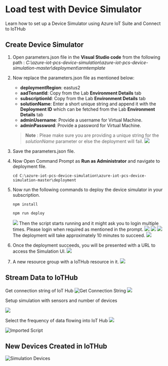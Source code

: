 # Load test with Device Simulator

Learn how to set up a Device Simulator using Azure IoT Suite and Connect to IoTHub

## Create Device Simulator

1. Open parameters.json file in the **Visual Studio code** from the following path : *C:\azure-iot-pcs-device-simulation\azure-iot-pcs-device-simulation-master\deployment\armtemplate*

2. Now replace the parameters.json file as mentioned below:
      
   * **deploymentRegion**: eastus2
   * **aadTenantId**: Copy from the Lab **Environment Details** tab
   * **subscriptionId**: Copy from the Lab **Environment Details** tab
   * **solutionName**: Enter a short unique string and append it with the **Deployment ID** which can be fetched from the Lab **Environment Details** tab
   * **adminUsername**: Provide a username for Virtual Machine.
   * **adminPassword**: Provide a password for Virtual Machine.
  
   > **Note** : Pleae make sure you are providing a unique string for the *solutionName* parameter or else the deployment will fail.
      ![](images/mod-8.png)

3. Save the parameters.json file.

4. Now Open Command Prompt as **Run as Administrator** and navigate to deployment file.

   ```
   cd C:\azure-iot-pcs-device-simulation\azure-iot-pcs-device-simulation-master\deployment

   ```
5. Now run the following commands to deploy the device simulator in your subscription.

   ```
   npm install
   ```

   ```
   npm run deploy
   ```
      ![](images/module-8-1.png)
Then the script starts running and it might ask you to login multiple times. Please login when required as mentioned in the prompt. 
      ![](images/module-8-3.png)
      ![](images/module-8-4.png)
      ![](images/module-8-5.png)
The deployment will take approximately 10 minutes to succeed.
      ![](images/module-8-6.png)

6. Once the deployment succeeds, you will be presented with a URL to access the Simulation UI.
      ![](images/module-8-7.png)

7. A new resource group with a IoTHub resource in it. 
      ![](images/module-8-8.png)



## Stream Data to IoTHub

Get connection string of IoT Hub
      ![Get Connection String](images/06_get_connection_string.png)
      ![](images/module-8-10.png)

Setup simulation with sensors and number of devices

![](images/module-8-9.png)

Select the frequency of data flowing into IoT Hub 
      ![](images/module-8-11.png)

![Imported Script](images/module-8-12.png)

## New Devices Created in IoTHub

![Simulation Devices](images/09_simulated_devices.png)
